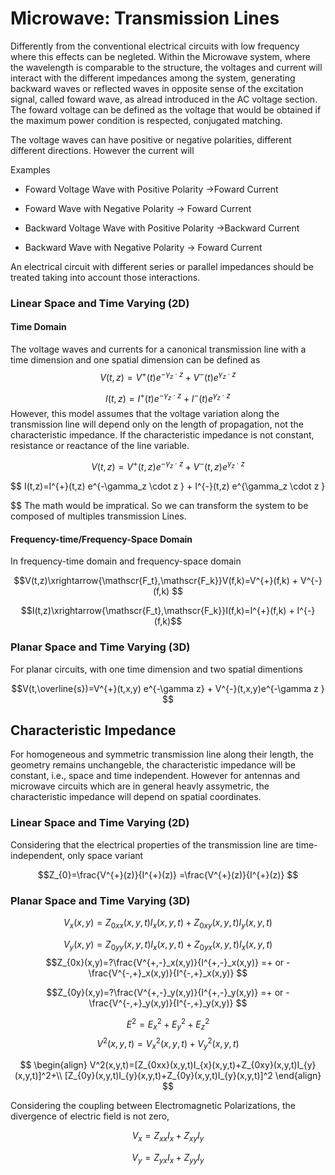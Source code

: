 
# Microwave: Transmission Lines


Differently from the conventional electrical circuits with low frequency where this effects can be negleted. Within the Microwave system, where the wavelength is comparable to the structure, the voltages and current will interact with the different impedances among the system, generating backward waves or reflected waves in opposite sense of the excitation signal, called foward wave, as alread introduced in the AC voltage section. 
The foward voltage can be defined as the voltage that would be obtained if the maximum power condition is respected, conjugated matching.

The voltage waves can have positive or negative polarities, different different directions.
However the current will

Examples
- Foward Voltage Wave with Positive Polarity ->Foward Current

- Foward Wave with Negative Polarity -> Foward Current

- Backward Voltage Wave with Positive Polarity ->Backward Current

- Backward Wave with Negative Polarity -> Foward Current

An electrical circuit with different series or parallel impedances should be treated taking into account those interactions.


###  Linear Space and Time Varying (2D)
#### Time Domain
The voltage waves and currents for a canonical transmission line with a time dimension and one spatial dimension can be defined as
$$
V(t,z)=V^{+}(t) e^{-\gamma_z \cdot z } + V^{-}(t)e^{\gamma_z \cdot z }
$$


$$
I(t,z)=I^{+}(t) e^{-\gamma_z \cdot z } + I^{-}(t)e^{\gamma_z \cdot z } 
$$
However, this model assumes that the voltage variation along the transmission line will depend only on the length of propagation, not the characteristic impedance. If the characteristic impedance is not constant, resistance or reactance of the line variable.

$$
V(t,z)=V^{+}(t,z) e^{-\gamma_z \cdot z } + V^{-}(t,z) e^{\gamma_z \cdot z }
$$


$$
I(t,z)=I^{+}(t,z)  e^{-\gamma_z \cdot z } + I^{-}(t,z) e^{\gamma_z \cdot z } 

$$
The math would be impratical. So we can transform the system to be composed of multiples transmission Lines.

#### Frequency-time/Frequency-Space Domain
In frequency-time domain and frequency-space domain

$$V(t,z)\xrightarrow{\mathscr{F_t},\mathscr{F_k}}V(f,k)=V^{+}(f,k)  + V^{-}(f,k) $$

$$I(t,z)\xrightarrow{\mathscr{F_t},\mathscr{F_k}}I(f,k)=I^{+}(f,k)  + I^{-}(f,k)$$



### Planar Space and Time Varying (3D)

For  planar circuits, with one time dimension and two spatial dimentions

$$V(t,\overline{s})=V^{+}(t,x,y) e^{-\gamma z}  + V^{-}(t,x,y)e^{-\gamma z } $$


##  Characteristic Impedance
For homogeneous and symmetric transmission line along their length, the geometry remains unchangeble, the characteristic impedance will be constant, i.e., space and time independent. However for antennas and microwave circuits which are in general heavly assymetric, the characteristic impedance will depend on spatial coordinates.

###  Linear Space and Time Varying (2D)

Considering that the electrical properties of the transmission line are time-independent, only space variant

$$Z_{0}=\frac{V^{+}(z)}{I^{+}(z)} =\frac{V^{+}(z)}{I^{+}(z)} $$


###  Planar Space and Time Varying (3D)

$$
V_x(x,y)=Z_{0xx}(x,y,t)I_{x}(x,y,t)+Z_{0xy}(x,y,t)I_{y}(x,y,t)
$$

$$
V_y(x,y)=Z_{0yy}(x,y,t)I_{x}(x,y,t)+Z_{0yx}(x,y,t)I_{x}(x,y,t)
$$
$$Z_{0x}(x,y)=?\frac{V^{+,-}_x(x,y)}{I^{+,-}_x(x,y)} =+ or - \frac{V^{-,+}_x(x,y)}{I^{-,+}_x(x,y)} $$

$$Z_{0y}(x,y)=?\frac{V^{+,-}_y(x,y)}{I^{+,-}_y(x,y)} =+ or - \frac{V^{-,+}_y(x,y)}{I^{-,+}_y(x,y)} $$


$$E^2=E_{x}^2+E_{y}^2+E_{z}^2$$
$$
\begin{equation}
V^2(x,y,t)=V_{x}^2(x,y,t)+V_{y}^2(x,y,t)
\end{equation}
$$

$$
\begin{align}
V^2(x,y,t)=[Z_{0xx}(x,y,t)I_{x}(x,y,t)+Z_{0xy}(x,y,t)I_{y}(x,y,t)]^2+\\
[Z_{0y}(x,y,t)I_{y}(x,y,t)+Z_{0y}(x,y,t)I_{y}(x,y,t)]^2
\end{align}
$$




































































Considering the coupling between Electromagnetic Polarizations, the divergence of electric field is not zero,


$$V_x=Z_{xx}I_x +Z_{xy}I_{y}$$

$$V_y=Z_{yx}I_x +Z_{yy}I_{y}$$


